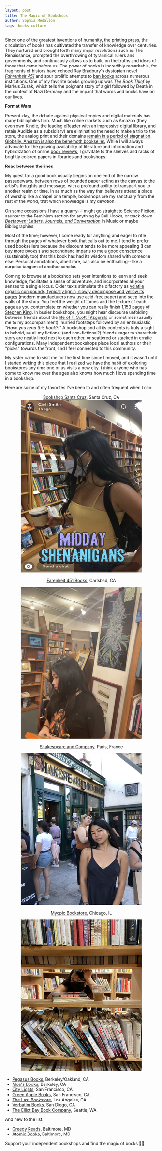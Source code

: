 ```yaml
---
layout: post
title: The Magic of Bookshops
author: Sophia Medallon
tags: books culture
---
```


Since one of the greatest inventions of humanity, [the printing press](https://www.history.com/topics/inventions/printing-press), the circulation of books has cultivated the transfer of knowledge over centuries. They nurtured and brought forth many major revolutions such as The Renaissance, prompted the overthrowing of tyrannical rulers and governments, and continuously allows us to build on the truths and ideas of those that came before us. The power of books is incredibly remarkable, for fragments of history have echoed Ray Bradbury's dystopian novel [*Fahrenheit 451*](https://bookshop.org/p/books/fahrenheit-451-ray-bradbury/6766196?ean=9781451673265) and spur prolific attempts to [ban books](https://www.bbc.com/culture/article/20220921-the-dangerous-books-too-powerful-to-read) across numerous institutions. One of my favorite books growing up was [*The Book Thief*](https://bookshop.org/p/books/the-book-thief-markus-zusak/15280021?gclid=Cj0KCQjw8e-gBhD0ARIsAJiDsaUxFN1PR_4Muah_-6DhwvsFLl00A3pbeX-MB7FWwfKLO2s3aLz4S4UaAhANEALw_wcB) by Markus Zusak, which tells the poignant story of a girl followed by Death in the context of Nazi Germany and the impact that words and books have on our lives. 

<b>Format Wars</b>

Present-day, the debate against physical copies and digital materials has many bibliophiles torn. Much like online markets such as Amazon (they even own Kindle, the leading eReader with an impressive digital library, and retain Audible as a subsidiary) are eliminating the need to make a trip to the store, the analog print and their domains [remain in a period of stagnation](https://www.publishersweekly.com/pw/by-topic/industry-news/bookselling/article/91285-print-sales-start-2023-flat-with-2022.html). [Globally, Amazon is also the behemoth bookseller.](https://wordsrated.com/book-sales-statistics/) While I will always advocate for the growing availability of literature and information and hybridization of online [book reviews](https://solariachip.com/tag/books/), I gravitate to the shelves and racks of brightly colored papers in libraries and bookshops.

<b>Read between the lines</b>

My quest for a good book usually begins on one end of the narrow passageways, between rows of bounded paper acting as the canvas to the artist's thoughts and message, with a profound ability to transport you to another realm or time. In as much as the way that believers attend a place of worship like a chapel or a temple, bookshops are my sanctuary from the rest of the world, that which knowledge is my devotion. 

On some occassions I have a quarry--I might go straight to Science Fiction, saunter to the Feminism section for anything by Bell Hooks, or track down [*Beethoven: Letters, Journals, and Conversation*](https://bookshop.org/p/books/beethoven-letters-journals-and-conversations-michael-hamburger/73101?ean=9780837198996) in Music or maybe Bibliographies. 

Most of the time; however, I come ready for anything and eager to rifle through the pages of whatever book that calls out to me. I tend to prefer used booksellers because the discount tends to be more appealing (I can buy more books!) and secondhand imparts to me a good conscience (sustainably too) that this book has had its wisdom shared with someone else. Personal annotations, albeit rare, can also be enthralling--like a surprise tangent of another scholar. 

Coming to browse at a bookshop sets your intentions to learn and seek knowledge, facilitates a sense of adventure, and incorporates all your senses to a single locus. Older texts stimulate the olfactory as [volatile organic compounds, typically lignin, slowly decompose and yellow its pages](https://www.sciencehistory.org/distillations/whats-that-smell-youre-reading) (modern manufacturers now use acid-free paper) and seep into the walls of the shop. You feel the weight of tomes and the texture of each page as you contemplate on whether you can really finish [1,153 pages of Stephen King](https://entertainment.time.com/2009/11/09/stephen-king-on-his-10-longest-novels/slide/the-stand-the-complete-uncut-edition-1990/). In busier bookshops, you might hear discourse unfolding between friends about the [life of F. Scott Fitzgerald](https://www.pbs.org/kteh/amstorytellers/bios.html) or sometimes (usually me to my accompaniment), hurried footsteps followed by an enthusiastic, *"Have you read this book?!"* A bookshop and all its contents is truly a sight to behold, as all my fictional (and non-fictional?) friends eager to share their story are neatly lined next to each other, or scattered or stacked in erratic configurations. Many independent bookshops place local authors or their "picks" towards the front, and I feel connected to this community.

My sister came to visit me for the first time since I moved, and it wasn't until I started writing this piece that I realized we have the habit of exploring bookstores any time one of us visits a new city. I think anyone who has come to know me over the ages also knows how much I love spending time in a bookshop.

Here are some of my favorites I've been to and often frequent when I can:
<center>
  <a href="https://www.bookshopsantacruz.com">Bookshop Santa Cruz</a>, Santa Cruz, CA
  
  <img src='/images/IMG_0118.PNG' height=570 width=400>

  <a href="https://www.farenheit451books.com">Farenheit 451 Books</a>, Carlsbad, CA
  
  <img src='/images/IMG_4330.jpg' height=500 width=400>

  <a href="https://www.shakespeareandcompany.com">Shakespeare and Company</a>, Paris, France
  
  <img src='/images/IMG_7720.jpg' height=500 width=400>
  
  <a href="https://www.myopicbookstore.com">Myopic Bookstore</a>, Chicago, IL
  
  <img src='/images/IMG_8595.jpg' height=500 width=400>
</center>
  
* [Pegasus Books](https://www.pegasusbookstore.com), Berkeley/Oakland, CA
* [Moe's Books](https://www.moesbooks.com), Berkeley, CA
* [City Lights](https://citylights.com), San Francisco, CA
* [Green Apple Books](https://www.greenapplebooks.com), San Francisco, CA
* [The Last Bookstore](https://www.lastbookstorela.com), Los Angeles, CA
* [Verbatim Books](https://verbatimbooks.com), San Diego, CA
* [The Elliot Bay Book Company](http://www.elliottbaybook.com), Seattle, WA

And new to the list:
* [Greedy Reads](https://www.greedyreads.com), Baltimore, MD
* [Atomic Books](https://atomicbooks.com), Baltimore, MD

Support your independent bookshops and find the magic of books 🧙‍♂️
